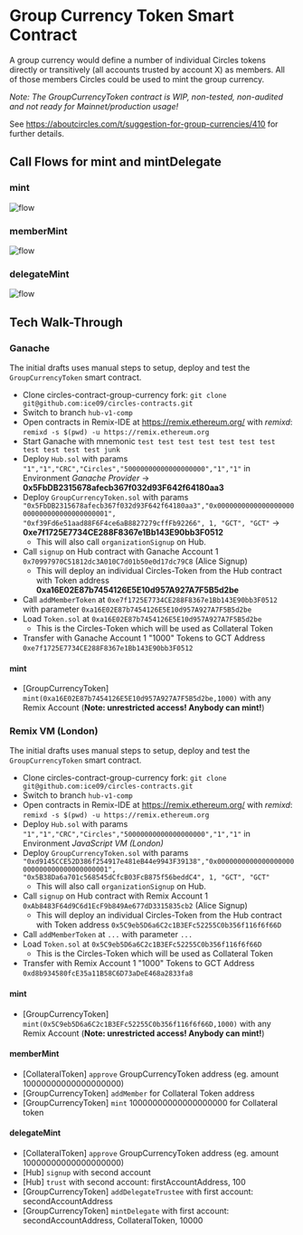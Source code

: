 # Group Currency Token Smart Contract

A group currency would define a number of individual Circles tokens directly or transitively (all accounts trusted by account X) as members. All of those members Circles could be used to mint the group currency.

_Note: The GroupCurrencyToken contract is WIP, non-tested, non-audited and not ready for Mainnet/production usage!_

See https://aboutcircles.com/t/suggestion-for-group-currencies/410 for further details.

## Call Flows for mint and mintDelegate

### mint

![flow](https://drive.google.com/uc?export=view&id=1SJx0rxnHJnMONTHY59n1vRUNkhSqEe1M)

### memberMint

![flow](https://drive.google.com/uc?export=view&id=1QIYX3UM2HqW8UJGaUIH13SnADnZadb73)

### delegateMint

![flow](https://drive.google.com/uc?export=view&id=1t2mFhNWxrtlSSyn5TbGAh6-Nz4ds1AkA)

## Tech Walk-Through

### Ganache

The initial drafts uses manual steps to setup, deploy and test the `GroupCurrencyToken` smart contract.

* Clone circles-contract-group-currency fork: `git clone git@github.com:ice09/circles-contracts.git`
* Switch to branch `hub-v1-comp`
* Open contracts in Remix-IDE at https://remix.ethereum.org/ with *remixd*: `remixd -s $(pwd) -u https://remix.ethereum.org`
* Start Ganache with mnemonic `test test test test test test test test test test test junk`
* Deploy `Hub.sol` with params `"1","1","CRC","Circles","50000000000000000000","1","1"` in Environment *Ganache Provider* -> **0x5FbDB2315678afecb367f032d93F642f64180aa3**
* Deploy `GroupCurrencyToken.sol` with params 
`"0x5FbDB2315678afecb367f032d93F642f64180aa3","0x0000000000000000000000000000000000000001", "0xf39Fd6e51aad88F6F4ce6aB8827279cffFb92266", 1, "GCT", "GCT"` -> **0xe7f1725E7734CE288F8367e1Bb143E90bb3F0512**
  * This will also call `organizationSignup` on Hub.
* Call `signup` on Hub contract with Ganache Account 1 `0x70997970C51812dc3A010C7d01b50e0d17dc79C8` (Alice Signup)
	* This will deploy an individual Circles-Token from the Hub contract with Token address **0xa16E02E87b7454126E5E10d957A927A7F5B5d2be**
* Call `addMemberToken` at `0xe7f1725E7734CE288F8367e1Bb143E90bb3F0512` with parameter `0xa16E02E87b7454126E5E10d957A927A7F5B5d2be`
* Load `Token.sol` at `0xa16E02E87b7454126E5E10d957A927A7F5B5d2be`
	* This is the Circles-Token which will be used as Collateral Token
* Transfer with Ganache Account 1 "1000" Tokens to GCT Address `0xe7f1725E7734CE288F8367e1Bb143E90bb3F0512`

#### mint

* [GroupCurrencyToken] `mint(0xa16E02E87b7454126E5E10d957A927A7F5B5d2be,1000)` with any Remix Account (**Note: unrestricted access! Anybody can mint!**)

### Remix VM (London)

The initial drafts uses manual steps to setup, deploy and test the `GroupCurrencyToken` smart contract.

* Clone circles-contract-group-currency fork: `git clone git@github.com:ice09/circles-contracts.git`
* Switch to branch `hub-v1-comp`
* Open contracts in Remix-IDE at https://remix.ethereum.org/ with *remixd*: `remixd -s $(pwd) -u https://remix.ethereum.org`
* Deploy `Hub.sol` with params `"1","1","CRC","Circles","50000000000000000000","1","1"` in Environment *JavaScript VM (London)*
* Deploy `GroupCurrencyToken.sol` with params `"0xd9145CCE52D386f254917e481eB44e9943F39138","0x0000000000000000000000000000000000000001", "0x5B38Da6a701c568545dCfcB03FcB875f56beddC4", 1, "GCT", "GCT"`
  * This will also call `organizationSignup` on Hub.
* Call `signup` on Hub contract with Remix Account 1 `0xAb8483F64d9C6d1EcF9b849Ae677dD3315835cb2` (Alice Signup)
	* This will deploy an individual Circles-Token from the Hub contract with Token address `0x5C9eb5D6a6C2c1B3EFc52255C0b356f116f6f66D`
* Call `addMemberToken` at `...` with parameter `...`
* Load `Token.sol` at `0x5C9eb5D6a6C2c1B3EFc52255C0b356f116f6f66D`
	* This is the Circles-Token which will be used as Collateral Token
* Transfer with Remix Account 1 "1000" Tokens to GCT Address `0xd8b934580fcE35a11B58C6D73aDeE468a2833fa8`

#### mint

* [GroupCurrencyToken] `mint(0x5C9eb5D6a6C2c1B3EFc52255C0b356f116f6f66D,1000)` with any Remix Account (**Note: unrestricted access! Anybody can mint!**)

#### memberMint

* [CollateralToken] `approve` GroupCurrencyToken address (eg. amount 10000000000000000000)
* [GroupCurrencyToken] `addMember` for Collateral Token address
* [GroupCurrencyToken] `mint` 10000000000000000000 for Collateral token

#### delegateMint

* [CollateralToken] `approve` GroupCurrencyToken address (eg. amount 10000000000000000000)
* [Hub] `signup` with second account
* [Hub] `trust` with second account: firstAccountAddress, 100
* [GroupCurrencyToken] `addDelegateTrustee` with first account: secondAccountAddress
* [GroupCurrencyToken] `mintDelegate` with first account: secondAccountAddress, CollateralToken, 10000